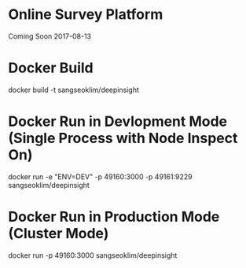 # Online Survey Platform
Coming Soon
2017-08-13

# Docker Build
docker build -t sangseoklim/deepinsight
# Docker Run in Devlopment Mode (Single Process with Node Inspect On)
docker run -e "ENV=DEV" -p 49160:3000 -p 49161:9229 sangseoklim/deepinsight

# Docker Run in Production Mode (Cluster Mode)
docker run -p 49160:3000 sangseoklim/deepinsight